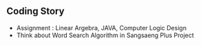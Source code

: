 ## Coding Story

- Assignment : Linear Argebra, JAVA, Computer Logic Design
- Think about Word Search Algorithm in Sangsaeng Plus Project
